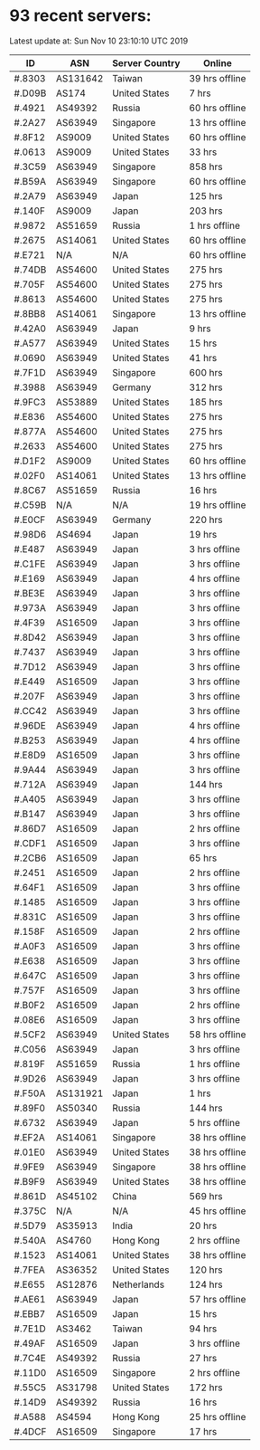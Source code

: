 # 93 recent servers:

Latest update at: Sun Nov 10 23:10:10 UTC 2019

| ID | ASN | Server Country | Online |
| -- | --- | -------------- | ------ |
| #.8303 | AS131642 | Taiwan | 39 hrs offline |
| #.D09B | AS174 | United States | 7 hrs |
| #.4921 | AS49392 | Russia | 60 hrs offline |
| #.2A27 | AS63949 | Singapore | 13 hrs offline |
| #.8F12 | AS9009 | United States | 60 hrs offline |
| #.0613 | AS9009 | United States | 33 hrs |
| #.3C59 | AS63949 | Singapore | 858 hrs |
| #.B59A | AS63949 | Singapore | 60 hrs offline |
| #.2A79 | AS63949 | Japan | 125 hrs |
| #.140F | AS9009 | Japan | 203 hrs |
| #.9872 | AS51659 | Russia | 1 hrs offline |
| #.2675 | AS14061 | United States | 60 hrs offline |
| #.E721 | N/A | N/A | 60 hrs offline |
| #.74DB | AS54600 | United States | 275 hrs |
| #.705F | AS54600 | United States | 275 hrs |
| #.8613 | AS54600 | United States | 275 hrs |
| #.8BB8 | AS14061 | Singapore | 13 hrs offline |
| #.42A0 | AS63949 | Japan | 9 hrs |
| #.A577 | AS63949 | United States | 15 hrs |
| #.0690 | AS63949 | United States | 41 hrs |
| #.7F1D | AS63949 | Singapore | 600 hrs |
| #.3988 | AS63949 | Germany | 312 hrs |
| #.9FC3 | AS53889 | United States | 185 hrs |
| #.E836 | AS54600 | United States | 275 hrs |
| #.877A | AS54600 | United States | 275 hrs |
| #.2633 | AS54600 | United States | 275 hrs |
| #.D1F2 | AS9009 | United States | 60 hrs offline |
| #.02F0 | AS14061 | United States | 13 hrs offline |
| #.8C67 | AS51659 | Russia | 16 hrs |
| #.C59B | N/A | N/A | 19 hrs offline |
| #.E0CF | AS63949 | Germany | 220 hrs |
| #.98D6 | AS4694 | Japan | 19 hrs |
| #.E487 | AS63949 | Japan | 3 hrs offline |
| #.C1FE | AS63949 | Japan | 3 hrs offline |
| #.E169 | AS63949 | Japan | 4 hrs offline |
| #.BE3E | AS63949 | Japan | 3 hrs offline |
| #.973A | AS63949 | Japan | 3 hrs offline |
| #.4F39 | AS16509 | Japan | 3 hrs offline |
| #.8D42 | AS63949 | Japan | 3 hrs offline |
| #.7437 | AS63949 | Japan | 3 hrs offline |
| #.7D12 | AS63949 | Japan | 3 hrs offline |
| #.E449 | AS16509 | Japan | 3 hrs offline |
| #.207F | AS63949 | Japan | 3 hrs offline |
| #.CC42 | AS63949 | Japan | 3 hrs offline |
| #.96DE | AS63949 | Japan | 4 hrs offline |
| #.B253 | AS63949 | Japan | 4 hrs offline |
| #.E8D9 | AS16509 | Japan | 3 hrs offline |
| #.9A44 | AS63949 | Japan | 3 hrs offline |
| #.712A | AS63949 | Japan | 144 hrs |
| #.A405 | AS63949 | Japan | 3 hrs offline |
| #.B147 | AS63949 | Japan | 3 hrs offline |
| #.86D7 | AS16509 | Japan | 2 hrs offline |
| #.CDF1 | AS16509 | Japan | 3 hrs offline |
| #.2CB6 | AS16509 | Japan | 65 hrs |
| #.2451 | AS16509 | Japan | 2 hrs offline |
| #.64F1 | AS16509 | Japan | 3 hrs offline |
| #.1485 | AS16509 | Japan | 3 hrs offline |
| #.831C | AS16509 | Japan | 3 hrs offline |
| #.158F | AS16509 | Japan | 2 hrs offline |
| #.A0F3 | AS16509 | Japan | 3 hrs offline |
| #.E638 | AS16509 | Japan | 3 hrs offline |
| #.647C | AS16509 | Japan | 3 hrs offline |
| #.757F | AS16509 | Japan | 3 hrs offline |
| #.B0F2 | AS16509 | Japan | 2 hrs offline |
| #.08E6 | AS16509 | Japan | 3 hrs offline |
| #.5CF2 | AS63949 | United States | 58 hrs offline |
| #.C056 | AS63949 | Japan | 3 hrs offline |
| #.819F | AS51659 | Russia | 1 hrs offline |
| #.9D26 | AS63949 | Japan | 3 hrs offline |
| #.F50A | AS131921 | Japan | 1 hrs |
| #.89F0 | AS50340 | Russia | 144 hrs |
| #.6732 | AS63949 | Japan | 5 hrs offline |
| #.EF2A | AS14061 | Singapore | 38 hrs offline |
| #.01E0 | AS63949 | United States | 38 hrs offline |
| #.9FE9 | AS63949 | Singapore | 38 hrs offline |
| #.B9F9 | AS63949 | United States | 38 hrs offline |
| #.861D | AS45102 | China | 569 hrs |
| #.375C | N/A | N/A | 45 hrs offline |
| #.5D79 | AS35913 | India | 20 hrs |
| #.540A | AS4760 | Hong Kong | 2 hrs offline |
| #.1523 | AS14061 | United States | 38 hrs offline |
| #.7FEA | AS36352 | United States | 120 hrs |
| #.E655 | AS12876 | Netherlands | 124 hrs |
| #.AE61 | AS63949 | Japan | 57 hrs offline |
| #.EBB7 | AS16509 | Japan | 15 hrs |
| #.7E1D | AS3462 | Taiwan | 94 hrs |
| #.49AF | AS16509 | Japan | 3 hrs offline |
| #.7C4E | AS49392 | Russia | 27 hrs |
| #.11D0 | AS16509 | Singapore | 2 hrs offline |
| #.55C5 | AS31798 | United States | 172 hrs |
| #.14D9 | AS49392 | Russia | 16 hrs |
| #.A588 | AS4594 | Hong Kong | 25 hrs offline |
| #.4DCF | AS16509 | Singapore | 17 hrs |

